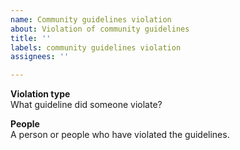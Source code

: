 ```yaml
---
name: Community guidelines violation
about: Violation of community guidelines
title: ''
labels: community guidelines violation
assignees: ''

---
```


**Violation type**\
What guideline did someone violate?

**People**\
A person or people who have violated the guidelines.
